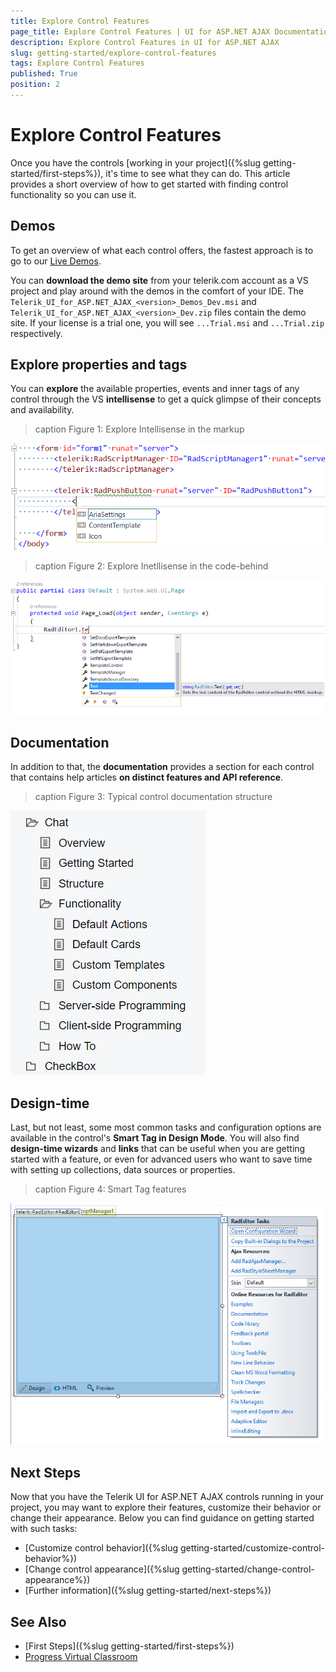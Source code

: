 ```yaml
---
title: Explore Control Features
page_title: Explore Control Features | UI for ASP.NET AJAX Documentation
description: Explore Control Features in UI for ASP.NET AJAX
slug: getting-started/explore-control-features
tags: Explore Control Features
published: True
position: 2
---
```


# Explore Control Features

Once you have the controls [working in your project]({%slug getting-started/first-steps%}), it's time to see what they can do. This article provides a short overview of how to get started with finding control functionality so you can use it.

## Demos

To get an overview of what each control offers, the fastest approach is to go to our [Live Demos](https://demos.telerik.com/aspnet-ajax).

You can **download the demo site** from your telerik.com account as a VS project and play around with the demos in the comfort of your IDE. The ` Telerik_UI_for_ASP.NET_AJAX_<version>_Demos_Dev.msi` and `Telerik_UI_for_ASP.NET_AJAX_<version>_Dev.zip` files contain the demo site. If your license is a trial one, you will see `...Trial.msi` and `...Trial.zip` respectively.

## Explore properties and tags

You can **explore** the available properties, events and inner tags of any control through the VS **intellisense** to get a quick glimpse of their concepts and availability.

>caption Figure 1: Explore Intellisense in the markup

![Explore Intellisense in the markup](images/markup-intellisense.png "Explore Intellisense in the markup")

>caption Figure 2: Explore Inetllisense in the code-behind

![Explore Inetllisense in the code-behind](images/code-behind-intellisense.png "Explore Inetllisense in the code-behind")

## Documentation

In addition to that, the **documentation** provides a section for each control that contains help articles **on distinct features and API reference**.

>caption Figure 3: Typical control documentation structure

![Typical control documentation structure](images/typical-control-docs-structure.png "Typical control documentation structure")

## Design-time

Last, but not least, some most common tasks and configuration options are available in the control's **Smart Tag in Design Mode**. You will also find **design-time wizards** and **links** that can be useful when you are getting started with a feature, or even for advanced users who want to save time with setting up collections, data sources or properties.

>caption Figure 4: Smart Tag features

![Smart Tag features](images/smart-tag-features.png "Smart Tag features")

## Next Steps

Now that you have the Telerik UI for ASP.NET AJAX controls running in your project, you may want to explore their features, customize their behavior or change their appearance. Below you can find guidance on getting started with such tasks:

* [Customize control behavior]({%slug getting-started/customize-control-behavior%})
* [Change control appearance]({%slug getting-started/change-control-appearance%})
* [Further information]({%slug getting-started/next-steps%})

## See Also

* [First Steps]({%slug getting-started/first-steps%})
* [Progress Virtual Classroom](https://www.telerik.com/account/support/virtual-classroom)
